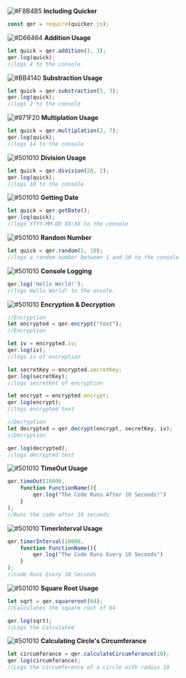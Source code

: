 ![#F8B4B5](https://via.placeholder.com/10/F8B4B5?text=+)
**Including Quicker**

```javascript
const qer = require(quicker.js);
```
![#D66464](https://via.placeholder.com/10/D66464?text=+)
**Addition Usage**

```javascript
let quick = qer.addition(1, 3);
qer.log(quick);
//logs 4 to the console
```
![#BB4140](https://via.placeholder.com/10/BB4140?text=+)
**Substraction Usage**

```javascript
let quick = qer.substraction(5, 3);
qer.log(quick);
//logs 2 to the console
```
![#971F20](https://via.placeholder.com/10/971F20?text=+)
**Multiplation Usage**

```javascript
let quick = qer.multiplation(2, 7);
qer.log(quick);
//logs 14 to the console
```
![#501010](https://via.placeholder.com/10/501010?text=+)
**Division Usage**

```javascript
let quick = qer.division(20, 2);
qer.log(quick);
//logs 10 to the console
```
![#501010](https://via.placeholder.com/10/91F086?text=+)
**Getting Date**

```javascript
let quick = qer.getDate();
qer.log(quick);
//logs YYYY-MM-DD XX:XX to the console
```
![#501010](https://via.placeholder.com/10/48BF53?text=+)
**Random Number**

```javascript
let quick = qer.random(1, 10);
//logs a random number between 1 and 10 to the console
```
![#501010](https://via.placeholder.com/10/11823B?text=+)
**Console Logging**

```javascript
qer.log('Hello World!');
//logs Hello World! to the onsole.
```
![#501010](https://via.placeholder.com/10/004D25?text=+)
**Encryption & Decryption**

```javascript
//Encryption
let encrypted = qer.encrypt("text");
//Encryption

let iv = encrypted.iv;
qer.log(iv);
//logs iv of encryption

let secretKey = encrypted.secretKey;
qer.log(secretKey);
//logs secretKet of encryption

let encrypt = encrypted.encrypt;
qer.log(encrypt);
//logs encrypted text

//Decryption
let decrypted = qer.decrypt(encrypt, secretKey, iv);
//Decryption

qer.log(decrypted);
//logs decrypted text
```
![#501010](https://via.placeholder.com/10/02231C?text=+)
**TimeOut Usage**

```javascript
qer.timeOut(10000,
    function FunctionName(){
        qer.log("The Code Runs After 10 Seconds!")
    }
);
//Runs the code after 10 seconds.
```
![#501010](https://via.placeholder.com/10/B3CDE0?text=+)
**TimerInterval Usage**

```javascript
qer.timerInterval(10000,
    function FunctionName(){
        qer.log("The Code Runs Every 10 Seconds")
    }
);
//Code Runs Every 10 Seconds
```
![#501010](https://via.placeholder.com/10/6497B1?text=+)
**Square Root Usage**
```javascript
let sqrt = qer.squareroot(64);
//Calculates the square root of 64

qer.log(sqrt);
//Logs the Calculated
```
![#501010](https://via.placeholder.com/10/005B96?text=+)
**Calculating Circle's Circumferance**
```javascript
let circumferance = qer.calculateCircumferance(10);
qer.log(circumferance);
//Logs the circumference of a circle with radius 10
```
